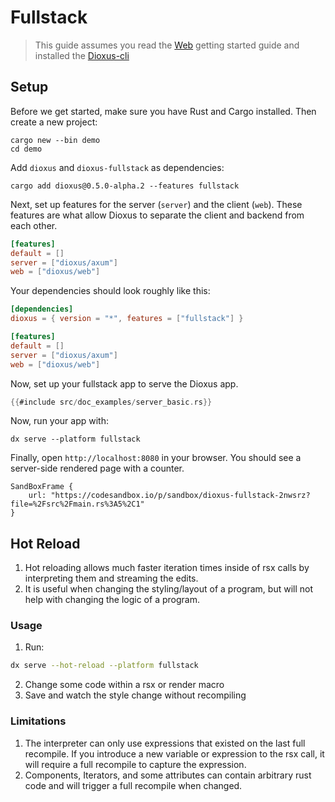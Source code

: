 # Fullstack

> This guide assumes you read the [Web](wasm.md) getting started guide and installed the [Dioxus-cli](https://github.com/DioxusLabs/dioxus/tree/master/packages/cli)

## Setup

Before we get started, make sure you have Rust and Cargo installed. Then create a new project:

```shell
cargo new --bin demo
cd demo
```

Add `dioxus` and `dioxus-fullstack` as dependencies:

```shell
cargo add dioxus@0.5.0-alpha.2 --features fullstack
```

Next, set up features for the server (`server`) and the client (`web`). These features are what allow Dioxus to separate the client and backend from each other.

```toml
[features]
default = []
server = ["dioxus/axum"]
web = ["dioxus/web"]
```

Your dependencies should look roughly like this:

```toml
[dependencies]
dioxus = { version = "*", features = ["fullstack"] }

[features]
default = []
server = ["dioxus/axum"]
web = ["dioxus/web"]
```

Now, set up your fullstack app to serve the Dioxus app.

```rust
{{#include src/doc_examples/server_basic.rs}}
```

Now, run your app with:

```
dx serve --platform fullstack
```

Finally, open `http://localhost:8080` in your browser. You should see a server-side rendered page with a counter.

```inject-dioxus
SandBoxFrame {
	url: "https://codesandbox.io/p/sandbox/dioxus-fullstack-2nwsrz?file=%2Fsrc%2Fmain.rs%3A5%2C1"
}
```

## Hot Reload

1. Hot reloading allows much faster iteration times inside of rsx calls by interpreting them and streaming the edits.
2. It is useful when changing the styling/layout of a program, but will not help with changing the logic of a program.

### Usage

1. Run:

```bash
dx serve --hot-reload --platform fullstack
```

2. Change some code within a rsx or render macro
3. Save and watch the style change without recompiling

### Limitations

1. The interpreter can only use expressions that existed on the last full recompile. If you introduce a new variable or expression to the rsx call, it will require a full recompile to capture the expression.
2. Components, Iterators, and some attributes can contain arbitrary rust code and will trigger a full recompile when changed.
